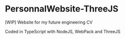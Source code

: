 # PersonnalWebsite-ThreeJS
[WIP] Website for my future engineering CV

Coded in TypeScript with NodeJS, WebPack and ThreeJS
